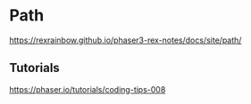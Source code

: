 # Path

<https://rexrainbow.github.io/phaser3-rex-notes/docs/site/path/>

## Tutorials

<https://phaser.io/tutorials/coding-tips-008>
